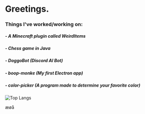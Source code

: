 # Greetings.

### Things I've worked/working on:
  ##### - A Minecraft plugin called WeirdItems
  ##### - Chess game in Java
  ##### - DoggoBot (Discord AI Bot)
  ##### - boop-monke (My first Electron app)
  ##### - color-picker (A program made to determine your favorite color)

![Top Langs](https://github-readme-stats.vercel.app/api/top-langs/?username=MingoMangoManden&theme=tokyonight&count_private=true)

æøå

<!--
**MingoMangoManden/MingoMangoManden** is a ✨ _special_ ✨ repository because its `README.md` (this file) appears on your GitHub profile.

Here are some ideas to get you started:

- 🔭 I’m currently working on ...
- 🌱 I’m currently learning ...
- 👯 I’m looking to collaborate on ...
- 🤔 I’m looking for help with ...
- 💬 Ask me about ...
- 📫 How to reach me: ...
- 😄 Pronouns: ...
- ⚡ Fun fact: ...
-->
